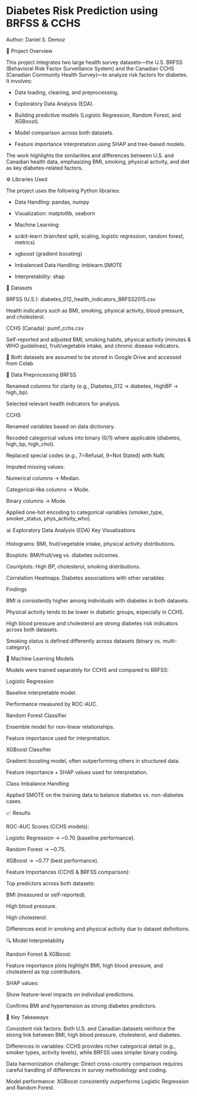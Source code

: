 # Diabetes Risk Prediction using BRFSS & CCHS

Author: Daniel S. Demoz

📖 Project Overview

This project integrates two large health survey datasets—the U.S. BRFSS (Behavioral Risk Factor Surveillance System) and the Canadian CCHS (Canadian Community Health Survey)—to analyze risk factors for diabetes. It involves:

- Data loading, cleaning, and preprocessing.

- Exploratory Data Analysis (EDA).

- Building predictive models (Logistic Regression, Random Forest, and XGBoost).

- Model comparison across both datasets.

- Feature importance interpretation using SHAP and tree-based models.

The work highlights the similarities and differences between U.S. and Canadian health data, emphasizing BMI, smoking, physical activity, and diet as key diabetes-related factors.

⚙️ Libraries Used

The project uses the following Python libraries:

- Data Handling: pandas, numpy

- Visualization: matplotlib, seaborn

- Machine Learning:

- scikit-learn (train/test split, scaling, logistic regression, random forest, metrics)

- xgboost (gradient boosting)

- Imbalanced Data Handling: imblearn.SMOTE

- Interpretability: shap

📂 Datasets

BRFSS (U.S.): diabetes_012_health_indicators_BRFSS2015.csv

Health indicators such as BMI, smoking, physical activity, blood pressure, and cholesterol.

CCHS (Canada): pumf_cchs.csv

Self-reported and adjusted BMI, smoking habits, physical activity (minutes & WHO guidelines), fruit/vegetable intake, and chronic disease indicators.

📌 Both datasets are assumed to be stored in Google Drive and accessed from Colab.

🔄 Data Preprocessing
BRFSS

Renamed columns for clarity (e.g., Diabetes_012 → diabetes, HighBP → high_bp).

Selected relevant health indicators for analysis.

CCHS

Renamed variables based on data dictionary.

Recoded categorical values into binary (0/1) where applicable (diabetes, high_bp, high_chol).

Replaced special codes (e.g., 7=Refusal, 9=Not Stated) with NaN.

Imputed missing values:

Numerical columns → Median.

Categorical-like columns → Mode.

Binary columns → Mode.

Applied one-hot encoding to categorical variables (smoker_type, smoker_status, phys_activity_who).

📊 Exploratory Data Analysis (EDA)
Key Visualizations

Histograms: BMI, fruit/vegetable intake, physical activity distributions.

Boxplots: BMI/fruit/veg vs. diabetes outcomes.

Countplots: High BP, cholesterol, smoking distributions.

Correlation Heatmaps: Diabetes associations with other variables.

Findings

BMI is consistently higher among individuals with diabetes in both datasets.

Physical activity tends to be lower in diabetic groups, especially in CCHS.

High blood pressure and cholesterol are strong diabetes risk indicators across both datasets.

Smoking status is defined differently across datasets (binary vs. multi-category).

🤖 Machine Learning Models

Models were trained separately for CCHS and compared to BRFSS:

Logistic Regression

Baseline interpretable model.

Performance measured by ROC-AUC.

Random Forest Classifier

Ensemble model for non-linear relationships.

Feature importance used for interpretation.

XGBoost Classifier

Gradient boosting model, often outperforming others in structured data.

Feature importance + SHAP values used for interpretation.

Class Imbalance Handling

Applied SMOTE on the training data to balance diabetes vs. non-diabetes cases.

📈 Results

ROC-AUC Scores (CCHS models):

Logistic Regression → ~0.70 (baseline performance).

Random Forest → ~0.75.

XGBoost → ~0.77 (best performance).

Feature Importances (CCHS & BRFSS comparison):

Top predictors across both datasets:

BMI (measured or self-reported).

High blood pressure.

High cholesterol.

Differences exist in smoking and physical activity due to dataset definitions.

🔍 Model Interpretability

Random Forest & XGBoost:

Feature importance plots highlight BMI, high blood pressure, and cholesterol as top contributors.

SHAP values:

Show feature-level impacts on individual predictions.

Confirms BMI and hypertension as strong diabetes predictors.

📌 Key Takeaways

Consistent risk factors: Both U.S. and Canadian datasets reinforce the strong link between BMI, high blood pressure, cholesterol, and diabetes.

Differences in variables: CCHS provides richer categorical detail (e.g., smoker types, activity levels), while BRFSS uses simpler binary coding.

Data harmonization challenge: Direct cross-country comparison requires careful handling of differences in survey methodology and coding.

Model performance: XGBoost consistently outperforms Logistic Regression and Random Forest.
